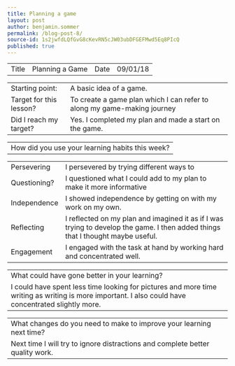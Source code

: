 ```yaml
---
title: Planning a game
layout: post
author: benjamin.sommer
permalink: /blog-post-8/
source-id: 1s2jwfdLQfGvG8cKevRN5cJW03ubDFGEFMwd5Eq8PIcQ
published: true
---
```

<table>
  <tr>
    <td>Title</td>
    <td>Planning a Game</td>
    <td>Date</td>
    <td>09/01/18</td>
  </tr>
</table>


<table>
  <tr>
    <td>Starting point:</td>
    <td>A basic idea of a game.</td>
  </tr>
  <tr>
    <td>Target for this lesson?</td>
    <td>To create a game plan which I can refer to along my game-making journey</td>
  </tr>
  <tr>
    <td>Did I reach my target? </td>
    <td>Yes. I completed my plan and made a start on the game.</td>
  </tr>
</table>


<table>
  <tr>
    <td>How did you use your learning habits this week?</td>
  </tr>
</table>


<table>
  <tr>
    <td>Persevering</td>
    <td>I persevered by trying different ways to </td>
  </tr>
  <tr>
    <td>Questioning?</td>
    <td>I questioned what I could add to my plan to make it more informative</td>
  </tr>
  <tr>
    <td>Independence</td>
    <td>I showed independence by getting on with my work on my own.</td>
  </tr>
  <tr>
    <td>Reflecting</td>
    <td>I reflected on my plan and imagined it as if I was trying to develop the game. I then added things that I thought maybe useful.</td>
  </tr>
  <tr>
    <td>Engagement</td>
    <td>I engaged with the task at hand by working hard and concentrated well.</td>
  </tr>
</table>


<table>
  <tr>
    <td>What could have gone better in your learning?</td>
  </tr>
  <tr>
    <td>I could have spent less time looking for pictures and more time writing as writing is more important. I also could have concentrated slightly more.</td>
  </tr>
</table>


<table>
  <tr>
    <td>What changes do you need to make to improve your learning next time?</td>
  </tr>
  <tr>
    <td>Next time I will try to ignore distractions and complete better quality work.</td>
  </tr>
</table>


